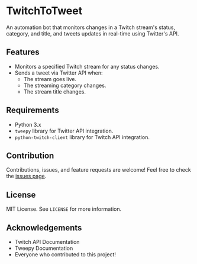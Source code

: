# TwitchToTweet

An automation bot that monitors changes in a Twitch stream's status, category, and title, and tweets updates in real-time using Twitter's API.

## Features

- Monitors a specified Twitch stream for any status changes.
- Sends a tweet via Twitter API when:
  - The stream goes live.
  - The streaming category changes.
  - The stream title changes.

## Requirements

- Python 3.x
- `tweepy` library for Twitter API integration.
- `python-twitch-client` library for Twitch API integration.

## Contribution

Contributions, issues, and feature requests are welcome! Feel free to check the [issues page](https://github.com/GTRows/TwitchToTweet/issues).

## License

MIT License. See `LICENSE` for more information.

## Acknowledgements

- Twitch API Documentation
- Tweepy Documentation
- Everyone who contributed to this project!